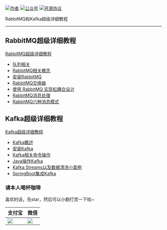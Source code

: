

<p>
  <a href="http://www.lzhpo.com"><img src="https://img.shields.io/badge/author-会打篮球的程序猿-red" alt="作者"></a>
  <a href="http://cdn.lzhpo.com/aboutme/wechat-wxgzh/8cm.jpg"><img src="https://img.shields.io/badge/微信公众号-会打篮球的程序猿-blueviolet" alt="公众号"></a>
  <a href="#"><img src="https://img.shields.io/badge/license-GPL%20v3-success.svg" alt="开源协议"></a>
</p>

RabbitMQ和Kafka超级详细教程

<hr>

## RabbitMQ超级详细教程

[RabbitMQ超级详细教程](https://github.com/lzhpo/Queue/blob/master/RabbitMQ%E7%AC%94%E8%AE%B0.md)

- [队列相关](http://www.lzhpo.com/article/3)
- [RabbitMQ相关概念](http://www.lzhpo.com/article/4)
- [安装RabbitMQ](http://www.lzhpo.com/article/5)
- [RabbitMQ交换器](http://www.lzhpo.com/article/6)
- [使用 RabbitMQ 实现松耦合设计](http://www.lzhpo.com/article/7)
- [RabbitMQ消息处理](http://www.lzhpo.com/article/8)
- [RabbitMQ六种消息模式](http://www.lzhpo.com/article/9)

## Kafka超级详细教程
[Kafka超级详细教程](https://github.com/lzhpo/Queue/blob/master/Kafka%E5%AD%A6%E4%B9%A0%E7%AC%94%E8%AE%B0.md)
- [Kafka概述](http://www.lzhpo.com/article/10)
- [安装Kafka](http://www.lzhpo.com/article/11)
- [Kafka相关命令操作](http://www.lzhpo.com/article/12)
- [Java操作Kafka](http://www.lzhpo.com/article/13)
- [Kafka Streams以及数据清洗小案例](http://www.lzhpo.com/article/14)
- [SpringBoot集成Kafka](http://www.lzhpo.com/article/15)

### 请本人喝杯咖啡

喜欢的话，先star，然后可以小额打赏一下哈~

| 支付宝                                                       | 微信                                                 |
| ------------------------------------------------------------ | ---------------------------------------------------- |
| ![](http://file.lzhpo.com/%E6%94%AF%E4%BB%98%E5%AE%9D%E6%94%B6%E6%AC%BE%E7%A0%81.png) | ![](http://file.lzhpo.com/%E5%BE%AE%E4%BF%A1%E6%94%B6%E6%AC%BE%E7%A0%81.png) |

